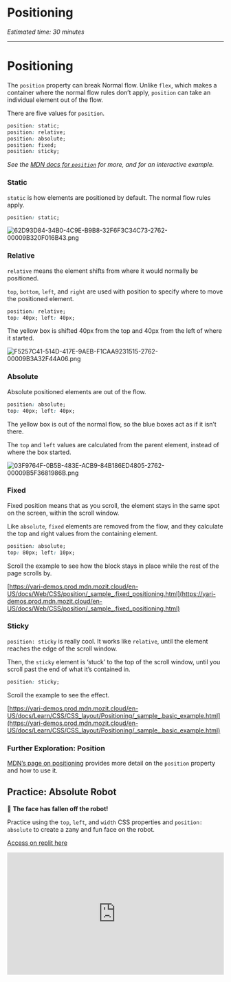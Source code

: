 # Positioning

*Estimated time: 30 minutes*

---

# Positioning

The `position` property can break Normal flow. Unlike `flex`, which makes a container where the normal flow rules don’t apply, `position` can take an individual element out of the flow.

There are five values for `position`.

```css
position: static;
position: relative;
position: absolute;
position: fixed;
position: sticky;
```

*See the [MDN docs for `position`](https://developer.mozilla.org/en-US/docs/Web/CSS/position) for more, and for an interactive example.*

### Static

`static` is how elements are positioned by default. The normal flow rules apply.

```css
position: static;
```

![62D93D84-34B0-4C9E-B9B8-32F6F3C34C73-2762-00009B320F016B43.png](/web-foundations-july-2022/web-design/positioning/d93d84-34b0-4c9e-b9b8-32f6f3c34c73-2762-00009b320f016b43.png)

### Relative

`relative` means the element shifts from where it would normally be positioned.

`top`, `bottom`, `left`, and `right` are used with position to specify where to move the positioned element.

```css
position: relative;
top: 40px; left: 40px;
```

The yellow box is shifted 40px from the top and 40px from the left of where it started.

![F5257C41-514D-417E-9AEB-F1CAA9231515-2762-00009B3A32F44A06.png](/web-foundations-july-2022/web-design/positioning/f5257c41-514d-417e-9aeb-f1caa9231515-2762-00009b3a32f44a06.png)

### Absolute

Absolute positioned elements are out of the flow.

```css
position: absolute;
top: 40px; left: 40px;
```

The yellow box is out of the normal flow, so the blue boxes act as if it isn’t there.

The `top` and `left` values are calculated from the parent element, instead of where the box started.

![03F9764F-0B5B-483E-ACB9-84B186ED4805-2762-00009B5F3681986B.png](/web-foundations-july-2022/web-design/positioning/f9764f-0b5b-483e-acb9-84b186ed4805-2762-00009b5f3681986b.png)

### Fixed

Fixed position means that as you scroll, the element stays in the same spot on the screen, within the scroll window. 

Like `absolute`, `fixed` elements are removed from the flow, and they calculate the top and right values from the containing element.

```css
position: absolute;
top: 80px; left: 10px;
```

Scroll the example to see how the block stays in place while the rest of the page scrolls by.

[https://yari-demos.prod.mdn.mozit.cloud/en-US/docs/Web/CSS/position/_sample_.fixed_positioning.html](https://yari-demos.prod.mdn.mozit.cloud/en-US/docs/Web/CSS/position/_sample_.fixed_positioning.html)

### Sticky

`position: sticky` is really cool. It works like `relative`, until the element reaches the edge of the scroll window. 

Then, the `sticky` element is ‘stuck’ to the top of the scroll window, until you scroll past the end of what it’s contained in.

```css
position: sticky;
```

Scroll the example to see the effect.

[https://yari-demos.prod.mdn.mozit.cloud/en-US/docs/Learn/CSS/CSS_layout/Positioning/_sample_.basic_example.html](https://yari-demos.prod.mdn.mozit.cloud/en-US/docs/Learn/CSS/CSS_layout/Positioning/_sample_.basic_example.html)

### Further Exploration: Position

[MDN’s page on positioning](https://developer.mozilla.org/en-US/docs/Learn/CSS/CSS_layout/Positioning) provides more detail on the `position` property and how to use it.

## Practice: Absolute Robot

<aside>

🤖 **The face has fallen off the robot!**

Practice using the `top`, `left`, and `width` CSS properties and `position: absolute` to create a zany and fun face on the robot.

[Access on replit here](https://replit.com/team/web-foundations-july-2022/Absolute-Position-Make-a-Robot)

</aside>

<div style="position: relative; padding-bottom: 56.25%; height: 0;"><iframe src="https://replit.com/team/web-foundations-july-2022/Absolute-Position-Make-a-Robot" frameborder="0" webkitallowfullscreen mozallowfullscreen allowfullscreen style="position: absolute; top: 0; left: 0; width: 100%; height: 100%;"></iframe></div>